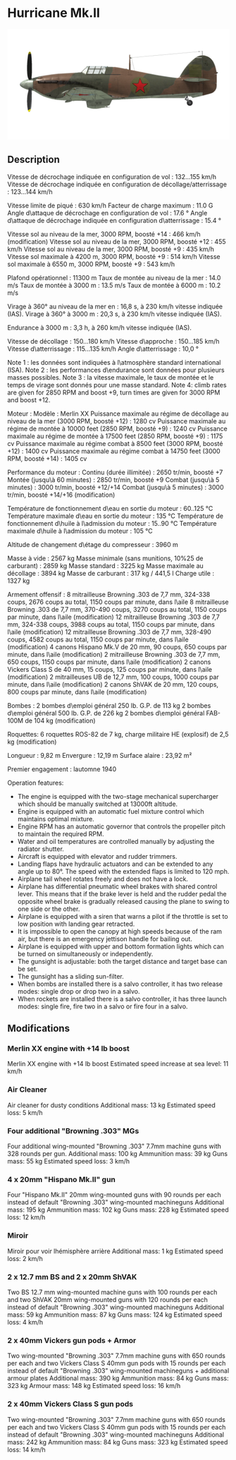 # Hurricane Mk.II

![hurricanemkii](../images/hurricanemkii.png)

## Description

Vitesse de décrochage indiquée en configuration de vol : 132...155 km/h
Vitesse de décrochage indiquée en configuration de décollage/atterrissage : 123...144 km/h

Vitesse limite de piqué : 630 km/h
Facteur de charge maximum : 11.0 G
Angle d\attaque de décrochage en configuration de vol : 17.6 °
Angle d\attaque de décrochage indiquée en configuration d\atterrissage : 15.4 °

Vitesse sol au niveau de la mer, 3000 RPM, boosté +14 : 466 km/h (modification)
Vitesse sol au niveau de la mer, 3000 RPM, boosté +12 : 455 km/h
Vitesse sol au niveau de la mer, 3000 RPM, boosté +9 : 435 km/h
Vitesse sol maximale à 4200 m, 3000 RPM, boosté +9 : 514 km/h
Vitesse sol maximale à 6550 m, 3000 RPM, boosté +9 : 543 km/h

Plafond opérationnel : 11300 m
Taux de montée au niveau de la mer : 14.0 m/s
Taux de montée à 3000 m : 13.5 m/s
Taux de montée à 6000 m : 10.2 m/s

Virage à 360° au niveau de la mer en : 16,8 s, à 230 km/h vitesse indiquée (IAS).
Virage à 360° à 3000 m : 20,3 s, à 230 km/h vitesse indiquée (IAS).

Endurance à 3000 m : 3,3 h, à 260 km/h vitesse indiquée (IAS).

Vitesse de décollage : 150...180 km/h
Vitesse d\approche : 150...185 km/h
Vitesse d\atterrissage : 115...135 km/h
Angle d\atterrissage : 10,0 °

Note 1 : les données sont indiquées à l\atmosphère standard international (ISA).
Note 2 : les performances d\endurance sont données pour plusieurs masses possibles.
Note 3 : la vitesse maximale, le taux de montée et le temps de virage sont donnés pour une masse standard.
Note 4: climb rates are given for 2850 RPM and boost +9, turn times are given for 3000 RPM and boost +12.

Moteur :
Modèle : Merlin XX
Puissance maximale au régime de décollage au niveau de la mer (3000 RPM, boosté +12) : 1280 cv
Puissance maximale au régime de montée à 10000 feet (2850 RPM, boosté +9) : 1240 cv
Puissance maximale au régime de montée à 17500 feet (2850 RPM, boosté +9) : 1175 cv
Puissance maximale au régime combat à 8500 feet (3000 RPM, boosté +12) : 1400 cv
Puissance maximale au régime combat à 14750 feet (3000 RPM, boosté +14) : 1405 cv

Performance du moteur :
Continu (durée illimitée) : 2650 tr/min, boosté +7
Montée (jusqu\à 60 minutes) : 2850 tr/min, boosté +9
Combat (jusqu\à 5 minutes) : 3000 tr/min, boosté +12/+14
Combat (jusqu\à 5 minutes) : 3000 tr/min, boosté +14/+16 (modification)

Température de fonctionnement d\eau en sortie du moteur : 60..125 °C
Température maximale d\eau en sortie du moteur : 135 °C
Température de fonctionnement d\huile à l\admission du moteur : 15..90 °C
Température maximale d\huile à l\admission du moteur : 105 °C

Altitude de changement d\étage du compresseur : 3960 m

Masse à vide : 2567 kg
Masse minimale (sans munitions, 10%25 de carburant) : 2859 kg
Masse standard : 3225 kg
Masse maximale au décollage : 3894 kg
Masse de carburant : 317 kg / 441,5 l
Charge utile : 1327 kg

Armement offensif :
8 mitrailleuse Browning .303 de 7,7 mm, 324-338 coups, 2676 coups au total, 1150 coups par minute, dans l\aile
8 mitrailleuse Browning .303 de 7,7 mm, 370-490 coups, 3270 coups au total, 1150 coups par minute, dans l\aile (modification)
12 mitrailleuse Browning .303 de 7,7 mm, 324-338 coups, 3988 coups au total, 1150 coups par minute, dans l\aile (modification)
12 mitrailleuse Browning .303 de 7,7 mm, 328-490 coups, 4582 coups au total, 1150 coups par minute, dans l\aile (modification)
4 canons Hispano Mk.V de 20 mm, 90 coups, 650 coups par minute, dans l\aile (modification)
2 mitrailleuse Browning .303 de 7,7 mm, 650 coups, 1150 coups par minute, dans l\aile (modification)
2 canons Vickers Class S de 40 mm, 15 coups, 125 coups par minute, dans l\aile (modification)
2 mitrailleuses UB de 12,7 mm, 100 coups, 1000 coups par minute, dans l\aile (modification)
2 canons ShVAK de 20 mm, 120 coups, 800 coups par minute, dans l\aile (modification)

Bombes :
2 bombes d\emploi général 250 lb. G.P. de 113 kg
2 bombes d\emploi général 500 lb. G.P. de 226 kg
2 bombes d\emploi général FAB-100M de 104 kg (modification)

Roquettes:
6 roquettes ROS-82 de 7 kg, charge militaire HE (explosif) de 2,5 kg (modification)

Longueur : 9,82 m
Envergure : 12,19 m
Surface alaire : 23,92 m²

Premier engagement : lautomne 1940

Operation features:
- The engine is equipped with the two-stage mechanical supercharger which should be manually switched at 13000ft altitude.
- Engine is equipped with an automatic fuel mixture control which maintains optimal mixture.
- Engine RPM has an automatic governor that controls the propeller pitch to maintain the required RPM.
- Water and oil temperatures are controlled manually by adjusting the radiator shutter.
- Aircraft is equipped with elevator and rudder trimmers.
- Landing flaps have hydraulic actuators and can be extended to any angle up to 80°. The speed with the extended flaps is limited to 120 mph.
- Airplane tail wheel rotates freely and does not have a lock.
- Airplane has differential pneumatic wheel brakes with shared control lever. This means that if the brake lever is held and the rudder pedal the opposite wheel brake is gradually released causing the plane to swing to one side or the other.
- Airplane is equipped with a siren that warns a pilot if the throttle is set to low position with landing gear retracted.
- It is impossible to open the canopy at high speeds because of the ram air, but there is an emergency jettison handle for bailing out.
- Airplane is equipped with upper and bottom formation lights which can be turned on simultaneously or independently.
- The gunsight is adjustable: both the target distance and target base can be set.
- The gunsight has a sliding sun-filter.
- When bombs are installed there is a salvo controller, it has two release modes: single drop or drop two in a salvo.
- When rockets are installed there is a salvo controller, it has three launch modes: single fire, fire two in a salvo or fire four in a salvo.

## Modifications

### Merlin XX engine with +14 lb boost

Merlin XX engine with +14 lb boost
Estimated speed increase at sea level: 11 km/h
### Air Cleaner

Air cleaner for dusty conditions
Additional mass: 13 kg
Estimated speed loss: 5 km/h
### Four additional "Browning .303" MGs

Four additional wing-mounted "Browning .303" 7.7mm machine guns with 328 rounds per gun.
Additional mass: 100 kg
Ammunition mass: 39 kg
Guns mass: 55 kg
Estimated speed loss: 3 km/h
### 4 x 20mm "Hispano Mk.II" gun

Four "Hispano Mk.II" 20mm wing-mounted guns with 90 rounds per each instead of default "Browning .303" wing-mounted machineguns
Additional mass: 195 kg
Ammunition mass: 102 kg
Guns mass: 228 kg
Estimated speed loss: 12 km/h

### Miroir

Miroir pour voir lhémisphère arrière
Additional mass: 1 kg
Estimated speed loss: 2 km/h
### 2 x 12.7 mm BS and 2 x 20mm ShVAK

Two BS 12.7 mm wing-mounted machine guns with 100 rounds per each and two ShVAK 20mm wing-mounted guns with 120 rounds per each instead of default "Browning .303" wing-mounted machineguns
Additional mass: 59 kg
Ammunition mass: 87 kg
Guns mass: 124 kg
Estimated speed loss: 4 km/h
### 2 x 40mm Vickers gun pods + Armor

Two wing-mounted "Browning .303" 7.7mm machine guns with 650 rounds per each and two Vickers Class S 40mm gun pods with 15 rounds per each instead of default "Browning .303" wing-mounted machineguns + additional armour plates
Additional mass: 390 kg
Ammunition mass: 84 kg
Guns mass: 323 kg
Armour mass: 148 kg
Estimated speed loss: 16 km/h
### 2 x 40mm Vickers Class S gun pods

Two wing-mounted "Browning .303" 7.7mm machine guns with 650 rounds per each and two Vickers Class S 40mm gun pods with 15 rounds per each instead of default "Browning .303" wing-mounted machineguns
Additional mass: 242 kg
Ammunition mass: 84 kg
Guns mass: 323 kg
Estimated speed loss: 14 km/h